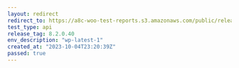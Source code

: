 ```yaml
---
layout: redirect
redirect_to: https://a8c-woo-test-reports.s3.amazonaws.com/public/release/8.2.0.40/wp-latest-1/api/index.html
test_type: api
release_tag: 8.2.0.40
env_description: "wp-latest-1"
created_at: "2023-10-04T23:20:39Z"
passed: true
---
```

